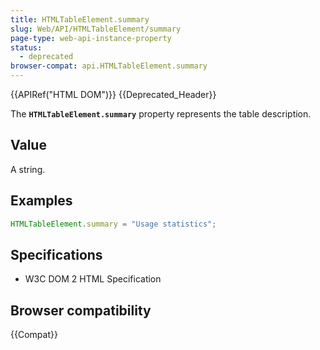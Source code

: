 ```yaml
---
title: HTMLTableElement.summary
slug: Web/API/HTMLTableElement/summary
page-type: web-api-instance-property
status:
  - deprecated
browser-compat: api.HTMLTableElement.summary
---
```


{{APIRef("HTML DOM")}} {{Deprecated_Header}}

The **`HTMLTableElement.summary`** property represents the
table description.

## Value

A string.

## Examples

```js
HTMLTableElement.summary = "Usage statistics";
```

## Specifications

- W3C DOM 2 HTML Specification

## Browser compatibility

{{Compat}}
